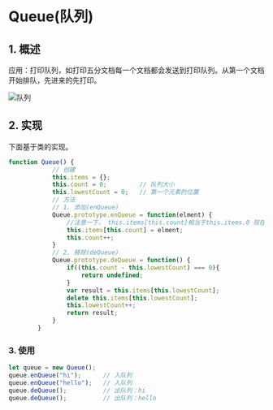 # Queue(队列)

## 1. 概述

应用：打印队列，如打印五分文档每一个文档都会发送到打印队列。从第一个文档开始排队，先进来的先打印。

![队列](https://img0.baidu.com/it/u=166153677,4283731372&fm=26&fmt=auto&gp=0.jpg)

## 2. 实现

下面基于类的实现。

```js
function Queue() {
            // 创建
            this.items = {};
            this.count = 0;         // 队列大小
            this.lowestCount = 0;   // 第一个元素的位置
            // 方法
            // 1. 添加(enQueue)
            Queue.prototype.enQueue = function(elment) {
                //注意一下， this.items[this.count]相当于this.items.0 现在的items = {0: elment}
                this.items[this.count] = elment;
                this.count++;  
            }
            // 2. 移除(deQueue)
            Queue.prototype.deQueue = function() {
                if((this.count - this.lowestCount) === 0){
                    return undefined;
                }
                var result = this.items[this.lowestCount];
                delete this.items[this.lowestCount];
                this.lowestCount++;
                return result;
            }
        }
```

### 3. 使用

```js
let queue = new Queue();
queue.enQueue("hi");      // 入队列
queue.enQueue("hello");   // 入队列
queue.deQueue();          // 出队列：hi
queue.deQueue();          // 出队列：hello
```
